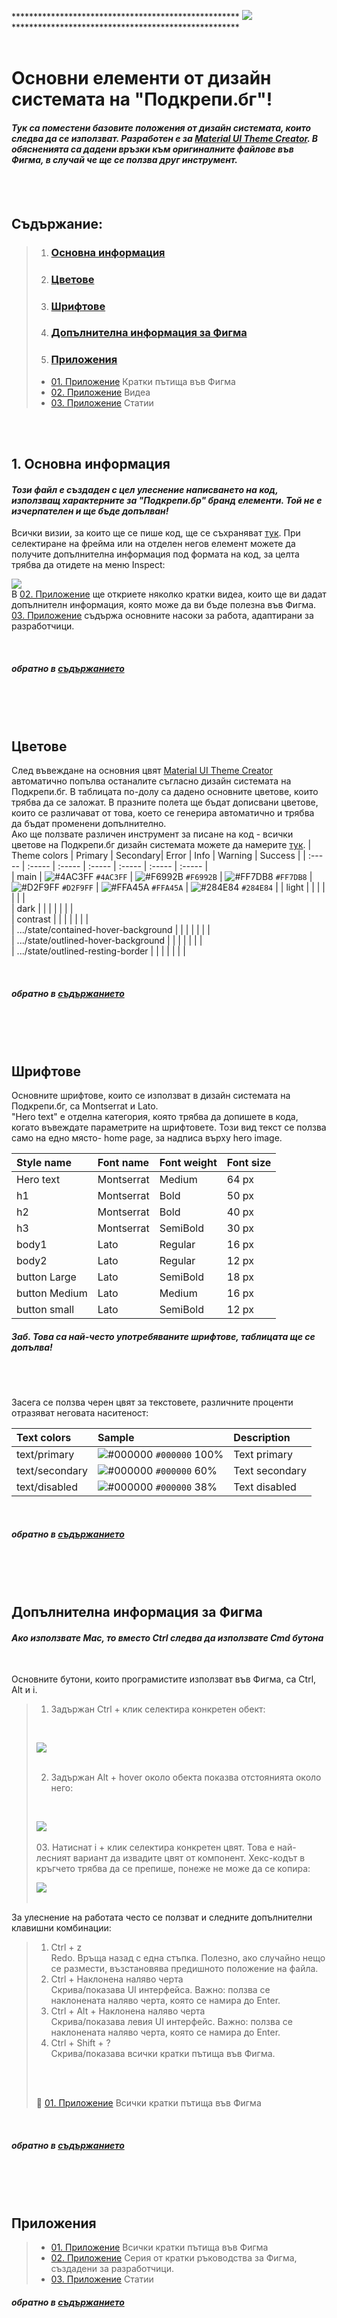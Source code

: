 **************************************************** ![](https://miro.medium.com/max/200/1*LRjLAzWqaLiYl4N5DZH8Kg.gif) ****************************************************
<br>
<br>


# Основни елементи от дизайн системата на "Подкрепи.бг"!
#### *Тук са поместени базовите положения от дизайн системата, които следва да се използват. Разработен е за [Material UI Theme Creator](https://bareynol.github.io/mui-theme-creator/). В обясненията са дадени връзки към оригиналните файлове във Фигма, в случай че ще се ползва друг инструмент.*
<br>
<br>

## Съдържание:

> 01. ### [Основна информация](https://github.com/podkrepi-bg/design/blob/main/intro-Figma-UIkit/README.md#1-%D0%BE%D1%81%D0%BD%D0%BE%D0%B2%D0%BD%D0%B0-%D0%B8%D0%BD%D1%84%D0%BE%D1%80%D0%BC%D0%B0%D1%86%D0%B8%D1%8F)<br>
> 02. ### [Цветове](https://github.com/podkrepi-bg/design/blob/main/intro-Figma-UIkit/README.md#%D1%86%D0%B2%D0%B5%D1%82%D0%BE%D0%B2%D0%B5-1)<br>
> 03. ### [Шрифтове](https://github.com/podkrepi-bg/design/blob/main/intro-Figma-UIkit/README.md#%D1%88%D1%80%D0%B8%D1%84%D1%82%D0%BE%D0%B2%D0%B5-1)<br>
> 04. ###  [Допълнителна информация за Фигма](https://github.com/podkrepi-bg/design/blob/main/intro-Figma-UIkit/README.md#%D0%B4%D0%BE%D0%BF%D1%8A%D0%BB%D0%BD%D0%B8%D1%82%D0%B5%D0%BB%D0%BD%D0%B0-%D0%B8%D0%BD%D1%84%D0%BE%D1%80%D0%BC%D0%B0%D1%86%D0%B8%D1%8F-%D0%B7%D0%B0-%D1%84%D0%B8%D0%B3%D0%BC%D0%B0-1)<br>
> 05. ### [Приложения](https://github.com/podkrepi-bg/design/blob/main/intro-Figma-UIkit/README.md#%D0%BF%D1%80%D0%B8%D0%BB%D0%BE%D0%B6%D0%B5%D0%BD%D0%B8%D1%8F-1)
>   * [01. Приложение](https://github.com/podkrepi-bg/design/blob/main/intro-Figma-UIkit/intro-Figma-UIkit-img/01Figma-small.png) Кратки пътища във Фигма
>   * [02. Приложение](https://www.youtube.com/watch?v=XA4fM5I4GvQ&list=PL7e8VJ_ZN6epq-oiYOufiuPI-fpDC2Mby&index=1) Видеа<br>
>   * [03. Приложение](https://www.figma.com/best-practices/tips-on-developer-handoff/an-overview-of-figma-for-developers/) Статии<br>


<br>
<br>

## 1. Основна информация


#### *Този файл е създаден с цел улеснение написването на код, използващ характерните за "Подкрепи.бр" бранд елементи. Той не е изчерпателен и ще бъде допълван!*

Всички визии, за които ще се пише код, ще се съхраняват [тук](https://www.figma.com/file/MmvFKzUv6yE5U2wrOpWtwS/Podkrepi.bg?node-id=8281%3A24205). При селектиране на фрейма или на отделен негов елемент можете да получите допълнителна информация под формата на код, за целта трябва да отидете на меню Inspect:<br>

![](https://github.com/podkrepi-bg/design/blob/main/intro-Figma-UIkit/intro-Figma-UIkit-img/Inspect.png) 
<br>
В [02. Приложение](https://www.youtube.com/watch?v=XA4fM5I4GvQ&list=PL7e8VJ_ZN6epq-oiYOufiuPI-fpDC2Mby&index=1) ще откриете няколко кратки видеа, които ще ви дадат допълнителн информация, която може да ви бъде полезна във Фигма.<br>
[03. Приложение](https://www.figma.com/best-practices/tips-on-developer-handoff/an-overview-of-figma-for-developers/) съдържа основните насоки за работа, адаптирани за разработчици.

<br>

##### обратно в [съдържанието][1]
<br>
<br>
<br>

## Цветове

След въвеждане на основния цвят [Material UI Theme Creator](https://bareynol.github.io/mui-theme-creator/) автоматично попълва  останалите съгласно дизайн системата на Подкрепи.бг. В таблицата по-долу са дадено основните цветове, които трябва да се заложат. В празните полета ще бъдат дописвани цветове, които се различават от това, което се генерира автоматично и трябва да бъдат  променени допълнително. <br>
Ако ще ползвате различен инструмент за писане на код - всички цветове на Подкрепи.бг дизайн системата можете да намерите [тук](https://www.figma.com/file/MmvFKzUv6yE5U2wrOpWtwS/Podkrepi.bg?node-id=38%3A4557).
| 	Theme colors	                        | 	Primary | 	Secondary| Error	 | 	Info	 | 	Warning	 | Success	| 
| 	:-----	                                | 	:-----	| 	:-----	 | :-----	 | 	:-----	 | 	:-----	 | :-----	| 	
| 	main	                                | 	![#4AC3FF](https://via.placeholder.com/15/4AC3FF/000000?text=+) `#4AC3FF`	| 	![#F6992B](https://via.placeholder.com/15/F6992B/000000?text=+) `#F6992B`	 | ![#FF7DB8](https://via.placeholder.com/15/FF7DB8/000000?text=+) `#FF7DB8`	| 	![#D2F9FF](https://via.placeholder.com/15/D2F9FF/000000?text=+) `#D2F9FF`	| 	![#FFA45A](https://via.placeholder.com/15/FFA45A/000000?text=+) `#FFA45A`	 | ![#284E84](https://via.placeholder.com/15/284E84/000000?text=+) `#284E84`	| 
| 	light	                                | 		| 		 | 	| 		| 		 | 	| 	 
| 	dark	                                | 		| 		 | 	| 		| 		 | 	| 	
| 	contrast	                            | 		| 		 | 	| 		| 		 | 	| 		
| 	.../state/contained-hover-background	| 		| 		 | 	| 		| 		 | 	| 	 	
| 	.../state/outlined-hover-background	    | 		| 		 | 	| 		| 		 | 	| 	 	
| 	.../state/outlined-resting-border	    | 		| 		 | 	| 		| 		 | 	| 	 	

<br>

##### обратно в [съдържанието][1]
<br>
<br>
<br>

## Шрифтове 

Основните шрифтове, които се използват в дизайн системата на Подкрепи.бг, са Montserrat и  Lato. <br>
"Hero text" е отделна категория, която трябва да допишете в кода, когато въвеждате параметрите на шрифтовете. Този вид текст се ползва само на едно място- home page, за надписa върху hero image.
<br>


| 	Style name	    | 	Font name	| 	Font weight	 | Font size	 | 
| 	:-----	        | 	:-----	    | 	:-----	     | :-----	 |
| 	Hero text	    | 	Montserrat	| 	Medium	     | 64 px	 | 
| 	h1	            | 	Montserrat	| 	Bold	     | 50 px	 | 
| 	h2	            | 	Montserrat	| 	Bold	     | 40 px	 | 
| 	h3	            | 	Montserrat	| 	SemiBold	 | 30 px	 | 
| 	body1	        | 	Lato	    | 	Regular	     | 16 px	 | 
| 	body2	        | 	Lato	    | 	Regular	     | 12 px	 | 
| 	button Large	| 	Lato	    | 	SemiBold	 | 18 px	 | 
| 	button Medium	| 	Lato	    | 	Medium	     | 16 px	 | 
| 	button small	| 	Lato	    | 	SemiBold	 | 12 px	 | 

##### *Заб. Това са най-често употребяваните шрифтове, таблицата ще се допълва!*
<br>
<br>

Засега се ползва черен цвят за текстовете, различните проценти отразяват неговата наситеност:
<br>

| 	Text colors	 | Sample	 | 	Description	 | 
| 	:-----	 | 	:-----	 | 	:-----	 | 
| 	text/primary	| 	![#000000](https://via.placeholder.com/15/000000/000000?text=+) `#000000`	100%| 	Text primary	 | 
| 	text/secondary	| 	![#000000](https://via.placeholder.com/15/000000/000000?text=+) `#000000` 60%	| 	Text secondary	 | 
| 	text/disabled	| 	![#000000](https://via.placeholder.com/15/000000/000000?text=+) `#000000` 38%	| 	Text disabled	 |
<br>

##### обратно в [съдържанието][1]
<br>
<br>
<br>

## Допълнителна информация за Фигма

#### *Ако използвате Mac, то вместо Ctrl следва да използвате Cmd бутона*
<br>

 Основните бутони, които програмистите използват във Фигма, са Ctrl, Alt и i.
> 01. Задържан Ctrl + клик селектира конкретен обект:
> <br> 
> 
> ![](https://github.com/podkrepi-bg/design/blob/main/intro-Figma-UIkit/intro-Figma-UIkit-img/Ctrl.png)
> <br>
> <br>
> 
> 02. Задържан Alt + hover около обекта показва отстоянията около него:
> <br>
> 
> ![](https://github.com/podkrepi-bg/design/blob/main/intro-Figma-UIkit/intro-Figma-UIkit-img/Alt.png)
> <br>
> <br>
> 03. Натиснат i + клик селектира конкретен цвят. Това е най-лесният вариант да извадите цвят от компонент. Хекс-кодът в кръгчето трябва да се препише, понеже не може да се копира:
> <br>
> 
> ![](https://github.com/podkrepi-bg/design/blob/main/intro-Figma-UIkit/intro-Figma-UIkit-img/i.png)
> <br>
><br>
>
 За улеснение на работата често се ползват и следните допълнителни клавишни комбинации:
> 01. Ctrl + z <br>
> Redo. Връща назад с една стъпка. Полезно, ако случайно нещо се размести, възстановява предишното положение на файла.
> 01. Ctrl + Наклонена наляво черта<br>
> Скрива/показава UI интерфейса. Важно: ползва се наклонената наляво черта, която се намира до Enter. 
> 01. Ctrl + Alt + Наклонена наляво черта<br>
> Скрива/показава левия UI интерфейс. Важно: ползва се наклонената наляво черта, която се намира до Enter.
> 01. Ctrl + Shift  + ?<br>
> Скрива/показава всички кратки пътища във Фигма.
><br>
><br>
>
>&#x1F4D9; [01. Приложение](https://github.com/podkrepi-bg/design/blob/main/intro-Figma-UIkit/intro-Figma-UIkit-img/01Figma-small.png) Всички кратки пътища във Фигма<br>
<br>

##### обратно в [съдържанието][1]
<br>
<br>
<br>

## Приложения 

>   * [01. Приложение](https://github.com/podkrepi-bg/design/blob/main/intro-Figma-UIkit/intro-Figma-UIkit-img/01Figma-small.png) Всички кратки пътища във Фигма
>   * [02. Приложение](https://www.youtube.com/watch?v=XA4fM5I4GvQ&list=PL7e8VJ_ZN6epq-oiYOufiuPI-fpDC2Mby&index=1) Серия от кратки ръководства за Фигма, създадени за разработчици.
>   * [03. Приложение](https://www.figma.com/best-practices/tips-on-developer-handoff/an-overview-of-figma-for-developers/) Статии<br>

##### обратно в [съдържанието][1]



[1]:https://github.com/podkrepi-bg/design/blob/main/intro-Figma-UIkit/README.md#%D1%81%D1%8A%D0%B4%D1%8A%D1%80%D0%B6%D0%B0%D0%BD%D0%B8%D0%B5
